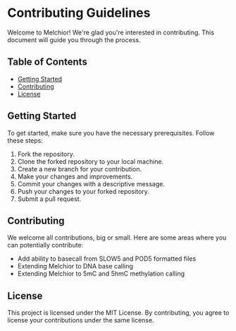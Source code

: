 # Contributing Guidelines

Welcome to Melchior! We're glad you're interested in contributing. This document will guide you through the process.

## Table of Contents

- [Getting Started](#getting-started)
- [Contributing](#contributing)
- [License](#license)

## Getting Started

To get started, make sure you have the necessary prerequisites. Follow these steps:

1. Fork the repository.
2. Clone the forked repository to your local machine.
3. Create a new branch for your contribution.
4. Make your changes and improvements.
5. Commit your changes with a descriptive message.
6. Push your changes to your forked repository.
7. Submit a pull request.

## Contributing

We welcome all contributions, big or small. Here are some areas where you can potentially contribute:

- Add ability to basecall from SLOW5 and POD5 formatted files
- Extending Melchior to DNA base calling
- Extending Melchior to 5mC and 5hmC methylation calling

## License

This project is licensed under the MIT License. By contributing, you agree to license your contributions under the same license.